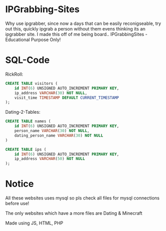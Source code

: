 # IPGrabbing-Sites
Why use ipgrabber, since now a days that can be easily reconigseable, try out this, quickly ipgrab a person without them evens thinking its an ipgrabber site. I made this off of me being board..
IPGrabbingSites - Educational Purpose Only!
# SQL-Code

RickRoll:
```sql
CREATE TABLE visitors (
    id INT(6) UNSIGNED AUTO_INCREMENT PRIMARY KEY,
    ip_address VARCHAR(30) NOT NULL,
    visit_time TIMESTAMP DEFAULT CURRENT_TIMESTAMP
);
```

Dating-2-Tables:
```sql
CREATE TABLE names (
    id INT(6) UNSIGNED AUTO_INCREMENT PRIMARY KEY,
    person_name VARCHAR(30) NOT NULL,
    dating_person_name VARCHAR(30) NOT NULL
)
```
```sql
CREATE TABLE ips (
    id INT(6) UNSIGNED AUTO_INCREMENT PRIMARY KEY,
    ip_address VARCHAR(50) NOT NULL
);
```

# Notice
All these websites uses mysql so pls check all files for mysql connections before use!

The only websites which have a more files are Dating & Minecraft

Made using JS, HTML, PHP

